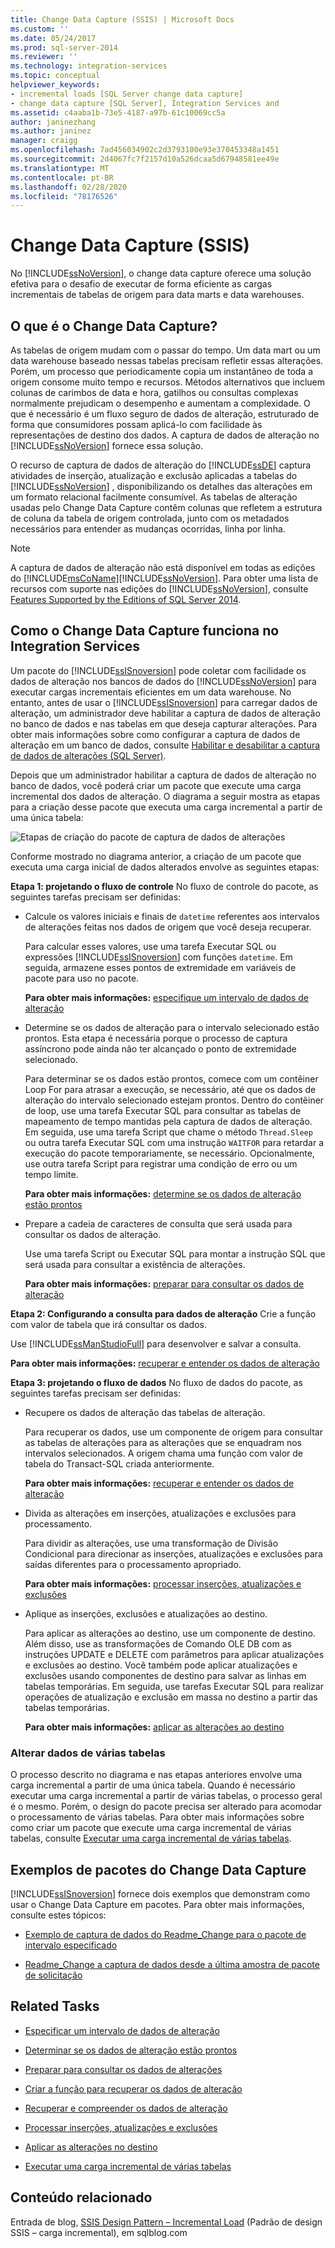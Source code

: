 ```yaml
---
title: Change Data Capture (SSIS) | Microsoft Docs
ms.custom: ''
ms.date: 05/24/2017
ms.prod: sql-server-2014
ms.reviewer: ''
ms.technology: integration-services
ms.topic: conceptual
helpviewer_keywords:
- incremental loads [SQL Server change data capture]
- change data capture [SQL Server], Integration Services and
ms.assetid: c4aaba1b-73e5-4187-a97b-61c10069cc5a
author: janinezhang
ms.author: janinez
manager: craigg
ms.openlocfilehash: 7ad456034902c2d3793100e93e370453348a1451
ms.sourcegitcommit: 2d4067fc7f2157d10a526dcaa5d67948581ee49e
ms.translationtype: MT
ms.contentlocale: pt-BR
ms.lasthandoff: 02/28/2020
ms.locfileid: "78176526"
---
```

# <a name="change-data-capture-ssis"></a>Change Data Capture (SSIS)
  No [!INCLUDE[ssNoVersion](../../../includes/ssnoversion-md.md)], o change data capture oferece uma solução efetiva para o desafio de executar de forma eficiente as cargas incrementais de tabelas de origem para data marts e data warehouses.

## <a name="what-is-change-data-capture"></a>O que é o Change Data Capture?
 As tabelas de origem mudam com o passar do tempo. Um data mart ou um data warehouse baseado nessas tabelas precisam refletir essas alterações. Porém, um processo que periodicamente copia um instantâneo de toda a origem consome muito tempo e recursos. Métodos alternativos que incluem colunas de carimbos de data e hora, gatilhos ou consultas complexas normalmente prejudicam o desempenho e aumentam a complexidade. O que é necessário é um fluxo seguro de dados de alteração, estruturado de forma que consumidores possam aplicá-lo com facilidade às representações de destino dos dados. A captura de dados de alteração no [!INCLUDE[ssNoVersion](../../../includes/ssnoversion-md.md)] fornece essa solução.

 O recurso de captura de dados de alteração do [!INCLUDE[ssDE](../../includes/ssde-md.md)] captura atividades de inserção, atualização e exclusão aplicadas a tabelas do [!INCLUDE[ssNoVersion](../../../includes/ssnoversion-md.md)] , disponibilizando os detalhes das alterações em um formato relacional facilmente consumível. As tabelas de alteração usadas pelo Change Data Capture contêm colunas que refletem a estrutura de coluna da tabela de origem controlada, junto com os metadados necessários para entender as mudanças ocorridas, linha por linha.

> [!NOTE]
>  A captura de dados de alteração não está disponível em todas as edições do [!INCLUDE[msCoName](../../includes/msconame-md.md)][!INCLUDE[ssNoVersion](../../../includes/ssnoversion-md.md)]. Para obter uma lista de recursos com suporte nas edições do [!INCLUDE[ssNoVersion](../../../includes/ssnoversion-md.md)], consulte [Features Supported by the Editions of SQL Server 2014](../../getting-started/features-supported-by-the-editions-of-sql-server-2014.md).

## <a name="how-change-data-capture-works-in-integration-services"></a>Como o Change Data Capture funciona no Integration Services
 Um pacote do [!INCLUDE[ssISnoversion](../../../includes/ssisnoversion-md.md)] pode coletar com facilidade os dados de alteração nos bancos de dados do [!INCLUDE[ssNoVersion](../../../includes/ssnoversion-md.md)] para executar cargas incrementais eficientes em um data warehouse. No entanto, antes de usar o [!INCLUDE[ssISnoversion](../../../includes/ssisnoversion-md.md)] para carregar dados de alteração, um administrador deve habilitar a captura de dados de alteração no banco de dados e nas tabelas em que deseja capturar alterações. Para obter mais informações sobre como configurar a captura de dados de alteração em um banco de dados, consulte [Habilitar e desabilitar a captura de dados de alterações &#40;SQL Server&#41;](../../relational-databases/track-changes/enable-and-disable-change-data-capture-sql-server.md).

 Depois que um administrador habilitar a captura de dados de alteração no banco de dados, você poderá criar um pacote que execute uma carga incremental dos dados de alteração. O diagrama a seguir mostra as etapas para a criação desse pacote que executa uma carga incremental a partir de uma única tabela:

 ![Etapas de criação do pacote de captura de dados de alterações](../media/cdc-package-creation.gif "Etapas de criação do pacote do Change Data Capture")

 Conforme mostrado no diagrama anterior, a criação de um pacote que executa uma carga inicial de dados alterados envolve as seguintes etapas:

 **Etapa 1: projetando o fluxo de controle** No fluxo de controle do pacote, as seguintes tarefas precisam ser definidas:

-   Calcule os valores iniciais e finais de `datetime` referentes aos intervalos de alterações feitas nos dados de origem que você deseja recuperar.

     Para calcular esses valores, use uma tarefa Executar SQL ou expressões [!INCLUDE[ssISnoversion](../../../includes/ssisnoversion-md.md)] com funções `datetime`. Em seguida, armazene esses pontos de extremidade em variáveis de pacote para uso no pacote.

     **Para obter mais informações:**  [especifique um intervalo de dados de alteração](specify-an-interval-of-change-data.md)

-   Determine se os dados de alteração para o intervalo selecionado estão prontos. Esta etapa é necessária porque o processo de captura assíncrono pode ainda não ter alcançado o ponto de extremidade selecionado.

     Para determinar se os dados estão prontos, comece com um contêiner Loop For para atrasar a execução, se necessário, até que os dados de alteração do intervalo selecionado estejam prontos. Dentro do contêiner de loop, use uma tarefa Executar SQL para consultar as tabelas de mapeamento de tempo mantidas pela captura de dados de alteração. Em seguida, use uma tarefa Script que chame o método `Thread.Sleep` ou outra tarefa Executar SQL com uma instrução `WAITFOR` para retardar a execução do pacote temporariamente, se necessário. Opcionalmente, use outra tarefa Script para registrar uma condição de erro ou um tempo limite.

     **Para obter mais informações:**  [determine se os dados de alteração estão prontos](determine-whether-the-change-data-is-ready.md)

-   Prepare a cadeia de caracteres de consulta que será usada para consultar os dados de alteração.

     Use uma tarefa Script ou Executar SQL para montar a instrução SQL que será usada para consultar a existência de alterações.

     **Para obter mais informações:**  [preparar para consultar os dados de alteração](prepare-to-query-for-the-change-data.md)

 **Etapa 2: Configurando a consulta para dados de alteração** Crie a função com valor de tabela que irá consultar os dados.

 Use [!INCLUDE[ssManStudioFull](../../includes/ssmanstudiofull-md.md)] para desenvolver e salvar a consulta.

 **Para obter mais informações:**  [recuperar e entender os dados de alteração](retrieve-and-understand-the-change-data.md)

 **Etapa 3: projetando o fluxo de dados** No fluxo de dados do pacote, as seguintes tarefas precisam ser definidas:

-   Recupere os dados de alteração das tabelas de alteração.

     Para recuperar os dados, use um componente de origem para consultar as tabelas de alterações para as alterações que se enquadram nos intervalos selecionados. A origem chama uma função com valor de tabela do Transact-SQL criada anteriormente.

     **Para obter mais informações:**  [recuperar e entender os dados de alteração](retrieve-and-understand-the-change-data.md)

-   Divida as alterações em inserções, atualizações e exclusões para processamento.

     Para dividir as alterações, use uma transformação de Divisão Condicional para direcionar as inserções, atualizações e exclusões para saídas diferentes para o processamento apropriado.

     **Para obter mais informações:**  [processar inserções, atualizações e exclusões](process-inserts-updates-and-deletes.md)

-   Aplique as inserções, exclusões e atualizações ao destino.

     Para aplicar as alterações ao destino, use um componente de destino. Além disso, use as transformações de Comando OLE DB com as instruções UPDATE e DELETE com parâmetros para aplicar atualizações e exclusões ao destino. Você também pode aplicar atualizações e exclusões usando componentes de destino para salvar as linhas em tabelas temporárias. Em seguida, use tarefas Executar SQL para realizar operações de atualização e exclusão em massa no destino a partir das tabelas temporárias.

     **Para obter mais informações:**  [aplicar as alterações ao destino](apply-the-changes-to-the-destination.md)

### <a name="change-data-from-multiple-tables"></a>Alterar dados de várias tabelas
 O processo descrito no diagrama e nas etapas anteriores envolve uma carga incremental a partir de uma única tabela. Quando é necessário executar uma carga incremental a partir de várias tabelas, o processo geral é o mesmo. Porém, o design do pacote precisa ser alterado para acomodar o processamento de várias tabelas. Para obter mais informações sobre como criar um pacote que execute uma carga incremental de várias tabelas, consulte [Executar uma carga incremental de várias tabelas](perform-an-incremental-load-of-multiple-tables.md).

## <a name="samples-of-change-data-capture-packages"></a>Exemplos de pacotes do Change Data Capture
 
  [!INCLUDE[ssISnoversion](../../../includes/ssisnoversion-md.md)] fornece dois exemplos que demonstram como usar o Change Data Capture em pacotes. Para obter mais informações, consulte estes tópicos:

-   [Exemplo de captura de dados do Readme_Change para o pacote de intervalo especificado](https://go.microsoft.com/fwlink/?LinkId=133507)

-   [Readme_Change a captura de dados desde a última amostra de pacote de solicitação](https://go.microsoft.com/fwlink/?LinkId=133508)

## <a name="related-tasks"></a>Related Tasks

-   [Especificar um intervalo de dados de alteração](specify-an-interval-of-change-data.md)

-   [Determinar se os dados de alteração estão prontos](determine-whether-the-change-data-is-ready.md)

-   [Preparar para consultar os dados de alterações](prepare-to-query-for-the-change-data.md)

-   [Criar a função para recuperar os dados de alteração](create-the-function-to-retrieve-the-change-data.md)

-   [Recuperar e compreender os dados de alteração](retrieve-and-understand-the-change-data.md)

-   [Processar inserções, atualizações e exclusões](process-inserts-updates-and-deletes.md)

-   [Aplicar as alterações no destino](apply-the-changes-to-the-destination.md)

-   [Executar uma carga incremental de várias tabelas](perform-an-incremental-load-of-multiple-tables.md)

## <a name="related-content"></a>Conteúdo relacionado
 Entrada de blog, [SSIS Design Pattern – Incremental Load](https://go.microsoft.com/fwlink/?LinkId=217679) (Padrão de design SSIS – carga incremental), em sqlblog.com


